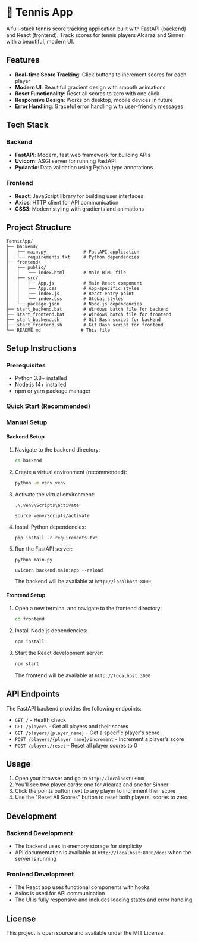 # 🎾 Tennis App

A full-stack tennis score tracking application built with FastAPI (backend) and React (frontend). Track scores for tennis players Alcaraz and Sinner with a beautiful, modern UI.

## Features

- **Real-time Score Tracking**: Click buttons to increment scores for each player
- **Modern UI**: Beautiful gradient design with smooth animations
- **Reset Functionality**: Reset all scores to zero with one click
- **Responsive Design**: Works on desktop, mobile devices in future
- **Error Handling**: Graceful error handling with user-friendly messages

## Tech Stack

### Backend
- **FastAPI**: Modern, fast web framework for building APIs
- **Uvicorn**: ASGI server for running FastAPI
- **Pydantic**: Data validation using Python type annotations

### Frontend
- **React**: JavaScript library for building user interfaces
- **Axios**: HTTP client for API communication
- **CSS3**: Modern styling with gradients and animations

## Project Structure

```
TennisApp/
├── backend/
│   ├── main.py              # FastAPI application
│   └── requirements.txt     # Python dependencies
├── frontend/
│   ├── public/
│   │   └── index.html       # Main HTML file
│   ├── src/
│   │   ├── App.js           # Main React component
│   │   ├── App.css          # App-specific styles
│   │   ├── index.js         # React entry point
│   │   └── index.css        # Global styles
│   └── package.json         # Node.js dependencies
├── start_backend.bat        # Windows batch file for backend
├── start_frontend.bat       # Windows batch file for frontend
├── start_backend.sh         # Git Bash script for backend
├── start_frontend.sh        # Git Bash script for frontend
└── README.md               # This file
```

## Setup Instructions

### Prerequisites

- Python 3.8+ installed
- Node.js 14+ installed
- npm or yarn package manager

### Quick Start (Recommended)


### Manual Setup

#### Backend Setup

1. Navigate to the backend directory:
   ```bash
   cd backend
   ```

2. Create a virtual environment (recommended):
   ```bash
   python -m venv venv
   ```

3. Activate the virtual environment:
     ```
     .\.venv\Scripts\activate
     ```
     ```
     source venv/Scripts/activate
     ```

4. Install Python dependencies:
   ```
   pip install -r requirements.txt
   ```

5. Run the FastAPI server:
   ```
   python main.py
   ```
   ```
   uvicorn backend.main:app --reload
   ```
   The backend will be available at `http://localhost:8000`

#### Frontend Setup

1. Open a new terminal and navigate to the frontend directory:
   ```bash
   cd frontend
   ```

2. Install Node.js dependencies:
   ```bash
   npm install
   ```

3. Start the React development server:
   ```bash
   npm start
   ```

   The frontend will be available at `http://localhost:3000`

## API Endpoints

The FastAPI backend provides the following endpoints:

- `GET /` - Health check
- `GET /players` - Get all players and their scores
- `GET /players/{player_name}` - Get a specific player's score
- `POST /players/{player_name}/increment` - Increment a player's score
- `POST /players/reset` - Reset all player scores to 0

## Usage

1. Open your browser and go to `http://localhost:3000`
2. You'll see two player cards: one for Alcaraz and one for Sinner
3. Click the points button next to any player to increment their score
4. Use the "Reset All Scores" button to reset both players' scores to zero

## Development

### Backend Development

- The backend uses in-memory storage for simplicity
- API documentation is available at `http://localhost:8000/docs` when the server is running

### Frontend Development

- The React app uses functional components with hooks
- Axios is used for API communication
- The UI is fully responsive and includes loading states and error handling


## License

This project is open source and available under the MIT License. 
